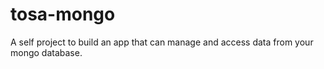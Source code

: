 # tosa-mongo
A self project to build an app that can manage and access data from your mongo database.
